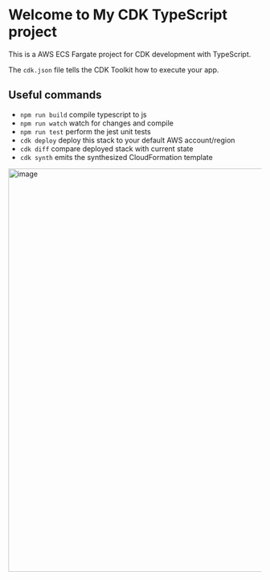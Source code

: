 # Welcome to My CDK TypeScript project

This is a AWS ECS Fargate project for CDK development with TypeScript.

The `cdk.json` file tells the CDK Toolkit how to execute your app.

## Useful commands

* `npm run build`   compile typescript to js
* `npm run watch`   watch for changes and compile
* `npm run test`    perform the jest unit tests
* `cdk deploy`      deploy this stack to your default AWS account/region
* `cdk diff`        compare deployed stack with current state
* `cdk synth`       emits the synthesized CloudFormation template



<img width="802" alt="image" src="https://user-images.githubusercontent.com/35941394/176315524-c2689dc0-c741-4acc-a6c4-74ea1af85259.png">
